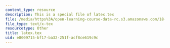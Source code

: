 ```yaml
---
content_type: resource
description: This is a special file of latex.tex
file: /media/https%3A/open-learning-course-data-rc.s3.amazonaws.com/18-904-seminar-in-topology-spring-2011/e8009715bf17ba32251facf8ce619c9c_latex.tex
file_type: text/x-tex
resourcetype: Other
title: latex.tex
uid: e8009715-bf17-ba32-251f-acf8ce619c9c
---
```

